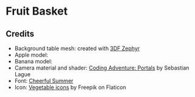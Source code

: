 # Fruit Basket

## Credits

- Background table mesh: created with [3DF Zephyr](https://www.3dflow.net/3df-zephyr-photogrammetry-software/)
- Apple model: 
- Banana model:
- Camera material and shader: [Coding Adventure: Portals](https://www.youtube.com/watch?v=cWpFZbjtSQg) by Sebastian Lague
- Font: [Cheerful Summer](https://www.1001fonts.com/cheerful-summer-font.html)
- Icon: [Vegetable icons](https://www.flaticon.com/free-icons/vegetable) by Freepik on Flaticon
